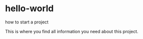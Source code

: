 # hello-world
how to start a project 

This is where you find all information you need about this project.

